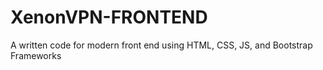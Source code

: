 # XenonVPN-FRONTEND
A written code for modern front end using HTML, CSS, JS, and Bootstrap Frameworks
